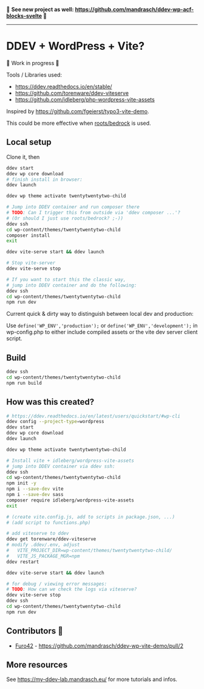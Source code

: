 

📣 **See new project as well:
https://github.com/mandrasch/ddev-wp-acf-blocks-svelte 📣** 


<hr>


# DDEV + WordPress + Vite?

🚧 Work in progress 🚧

Tools / Libraries used:

- https://ddev.readthedocs.io/en/stable/
- https://github.com/torenware/ddev-viteserve
- https://github.com/idleberg/php-wordpress-vite-assets

Inspired by https://github.com/fgeierst/typo3-vite-demo. 

This could be more effective when [roots/bedrock](https://roots.io/bedrock/) is used. 

## Local setup

Clone it, then

```bash
ddev start
ddev wp core download
# finish install in browser:
ddev launch

ddev wp theme activate twentytwentytwo-child

# Jump into DDEV container and run composer there
# TODO: Can I trigger this from outside via 'ddev composer ...'?
# (Or should I just use roots/bedrock? ;-))
ddev ssh
cd wp-content/themes/twentytwentytwo-child
composer install
exit

ddev vite-serve start && ddev launch

# Stop vite-server
ddev vite-serve stop

# If you want to start this the classic way,
# jump into DDEV container and do the following:
ddev ssh
cd wp-content/themes/twentytwentytwo-child
npm run dev
```

Current quick & dirty way to distinguish between local dev and production:

Use `define('WP_ENV','production');` or `define('WP_ENV','development');` in wp-config.php to either include compiled assets or the vite dev server client script. 

## Build

```bash
ddev ssh
cd wp-content/themes/twentytwentytwo-child
npm run build
```

## How was this created?

```bash
# https://ddev.readthedocs.io/en/latest/users/quickstart/#wp-cli
ddev config --project-type=wordpress
ddev start
ddev wp core download
ddev launch

ddev wp theme activate twentytwentytwo-child

# Install vite + idleberg/wordpress-vite-assets
# jump into DDEV container via ddev ssh:
ddev ssh
cd wp-content/themes/twentytwentytwo-child
npm init -y
npm i --save-dev vite
npm i --save-dev sass
composer require idleberg/wordpress-vite-assets
exit

# (create vite.config.js, add to scripts in package.json, ...)
# (add script to functions.php)

# add viteserve to ddev
ddev get torenware/ddev-viteserve
# modify .ddev/.env, adjust
#   VITE_PROJECT_DIR=wp-content/themes/twentytwentytwo-child/
#   VITE_JS_PACKAGE_MGR=npm
ddev restart

ddev vite-serve start && ddev launch

# for debug / viewing error messages:
# TODO: How can we check the logs via viteserve?
ddev vite-serve stop
ddev ssh
cd wp-content/themes/twentytwentytwo-child
npm run dev
```

## Contributors 🤝

- [Furo42](https://github.com/Furo42) - https://github.com/mandrasch/ddev-wp-vite-demo/pull/2

## More resources

See https://my-ddev-lab.mandrasch.eu/ for more tutorials and infos.
